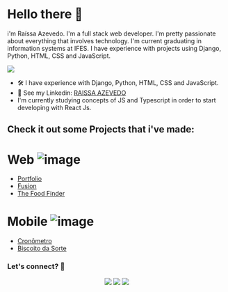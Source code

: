 
# Hello there 👋
i'm Raíssa Azevedo. 
I'm a full stack web developer. I'm pretty passionate about everything that involves technology. I'm current graduating in information systems at IFES.
I have experience with projects using Django, Python, HTML, CSS and JavaScript.

![](http://estruyf-github.azurewebsites.net/api/VisitorHit?user=Raii-Azevedo&repo=Raii-Azevedo&countColorcountColor)

- 🛠 I have experience with Django, Python, HTML, CSS and JavaScript.
- 📝 See my Linkedin: [RAISSA AZEVEDO](https://www.linkedin.com/in/raissa-azevedo-555893120/)
- I'm currently studying concepts of JS and Typescript in order to start developing with React Js.


## Check it out some Projects that i've made:

# Web ![image](https://user-images.githubusercontent.com/53634618/123186818-5526da00-d46f-11eb-9ca1-d69a20615dc3.png)


- <a href="http://myport-rai.herokuapp.com/" target="_blank">Portfolio</a>
- <a href="https://fusion-rai.herokuapp.com/" target="_blank">Fusion</a>
- <a href="https://geo-rai.herokuapp.com/" target="_blank">The Food Finder</a>


# Mobile ![image](https://user-images.githubusercontent.com/53634618/123186849-666fe680-d46f-11eb-8dea-be17712f3ee4.png)

- <a href="#" target="_blank">Cronômetro</a>
- <a href="#" target="_blank">Biscoito da Sorte</a>


### Let's connect? 🤝
<div>
  <p align="center">
    <a href="https://www.linkedin.com/in/raissa-azevedo-555893120/"><img src="https://img.shields.io/badge/-LinkedIn-0077B5?style=flat&logo=Linkedin&logoColor=white"/></a>
    <a href="https://twitter.com/Raiissa_Azevedo"><img src="https://img.shields.io/badge/-Twitter-%231DA1F2?style=flat&logo=twitter&logoColor=white"/></a>
    <a href="https://www.instagram.com/raiissa.azevedo/"><img src="https://img.shields.io/badge/-Instagram-E4405F?style=flat&logo=instagram&logoColor=white"/></a>
</p> </div></div>
